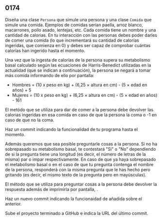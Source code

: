 ## 0174

Diseña una clase `Persona` que simule una persona y una clase `Comida` que simule una comida. Ejemplos de comidas serían paella, arroz blanco, macarrones, pollo asado, lentejas, etc. Cada comida tiene un nombre y una cantidad de calorias. En tu interacción con las personas debes poder darles de comer una comida (lo que incrementará su cantidad de calorías ingeridas, que comienza en 0) y debes ser capaz de comprobar cuántas calorías han ingerido hasta el momento.

Una vez que la ingesta de calorías de la persona supera su metabolismo basal calculado según las ecuaciones de Harris-Benedict utilizadas en la actualidad (que se indican a continuación), la persona se negará a tomar más comida informando de ello por pantalla:

* Hombres = (10 x peso en kg) + (6,25 × altura en cm) - (5 × edad en años) + 5
* Mujeres = (10 x peso en kg) + (6,25 × altura en cm) - (5 × edad en años) - 161

El metódo que se utiliza para dar de comer a la persona debe devolver las calorias ingeridas en esa comida en caso de que la persona la coma o -1 en caso de que no la coma.

Haz un commit indicando la funcionalidad de tu programa hasta el momento.

Además queremos que sea posible preguntarle cosas a la persona. Si no ha sobrepasado su metabolismo basal, te contestará "Si" o "No" dependiendo de si la pregunta tiene una longitud (es decir, el número de letras de la misma) par o impar respectivamente. En caso de que ya haya sobrepasado el metabolismo basal o en el caso de que tu pregunta contenga el nombre de la persona, responderá con la misma pregunta que le has hecho pero gritando (es decir, el mismo texto de la pregunta pero en mayúsculas).

El método que se utiliza para preguntar cosas a la persona debe devolver la respuesta además de imprimirla por pantalla, .

Haz un nuevo commit indicando la funcionaidad de añadida sobre el anterior.

Sube el proyecto terminado a GitHub e indica la URL del último commit.
